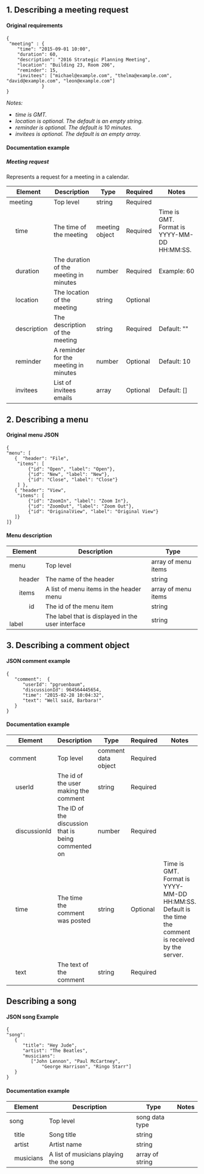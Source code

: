 ## 1. Describing a meeting request

#### Original requirements
```
{
 "meeting" : {
    "time": "2015-09-01 10:00",
    "duration": 60,
    "description": "2016 Strategic Planning Meeting",
    "location": "Building 23, Room 206",
    "reminder": 15,
    "invitees": ["michael@example.com", "thelma@example.com", "david@example.com", "leon@example.com"]
             }
}
```
*Notes:*
- *time is GMT.*
- *location is optional. The default is an empty string.*
- *reminder is optional. The default is 10 minutes.*
- *invitees is optional. The default is an empty array.*

#### Documentation example
##### Meeting request
Represents a request for a meeting in a calendar.
<table>
   <thead>
        <tr>
            <th colspan=2>Element</th>
            <th>Description</th>
            <th>Type</th>
            <th>Required</th>
            <th>Notes</th>
        </tr>
    </thead>
    <tbody>
        <tr>
            <td colspan=2>meeting</td>
            <td>Top level</td>
            <td>string</td>
            <td>Required</td>
            <td />
        </tr>
        <tr>
            <td></td>
            <td>time</td>
            <td>The time of the meeting</td>
            <td>meeting object</td>
            <td>Required</td>
            <td>Time is GMT. Format is YYYY-MM-DD HH:MM:SS. </td>
        </tr>
        <tr>
            <td></td>
            <td>duration</td>
            <td>The duration of the meeting in minutes</td>
            <td>number</td>
            <td>Required</td>
            <td>Example: 60 </td>
        </tr>
        <tr>
            <td></td>
            <td>location</td>
            <td>The location of the meeting </td>
            <td>string</td>
            <td>Optional</td>
            <td></td>
        </tr>
        <tr>
            <td></td>
            <td>description</td>
            <td>The description of the meeting </td>
            <td>string</td>
            <td>Required</td>
            <td>Default: ""</td>
        </tr>
        <tr>
            <td></td>
            <td>reminder</td>
            <td>A reminder for the meeting in minutes</td>
            <td>number</td>
            <td>Optional</td>
            <td>Default: 10</td>
        </tr>
        <tr>
            <td></td>
            <td>invitees</td>
            <td>List of invitees emails</td>
            <td>array</td>
            <td>Optional</td>
            <td>Default: []</td>
        </tr>
    </tbody>
</table>

## 2. Describing a menu
#### Original menu JSON
```
{
"menu": [ 
   {  "header": "File",
    "items": [
        {"id": "Open", "label": "Open"},
        {"id": "New", "label": "New"},
        {"id": "Close", "label": "Close"}
    ] },
   { "header": "View",
    "items": [
        {"id": "ZoomIn", "label": "Zoom In"},
        {"id": "ZoomOut", "label": "Zoom Out"},
        {"id": "OriginalView", "label": "Original View"}
   ]}
]}
```
#### Menu description
| Element | Description | Type |
| ---     | ---         | ---  |
| menu | Top level | array of menu items |
| &nbsp; &nbsp; &nbsp; header | The name of the header | string |
| &nbsp; &nbsp; &nbsp; items | A list of menu items in the header menu | array of menu items |
| &nbsp; &nbsp; &nbsp; &nbsp; &nbsp; &nbsp; id | The id of the menu item | string |
| &nbsp; &nbsp; &nbsp; &nbsp; &nbsp; &nbsp; label | The label that is displayed in the user interface | string |

## 3. Describing a comment object
#### JSON comment example
```
{
   "comment":  {
      "userId": "pgruenbaum",
      "discussionId": 964564445654,
      "time": "2015-02-28 10:04:32",
      "text": "Well said, Barbara!"
   }
}
```
#### Documentation example
<table>
   <thead>
        <tr>
            <th colspan=2>Element</th>
            <th>Description</th>
            <th>Type</th>
            <th>Required</th>
            <th>Notes</th>
        </tr>
    </thead>
    <tbody>
        <tr>
            <td colspan=2>comment</td>
            <td>Top level</td>
            <td>comment data object</td>
            <td>Required</td>
            <td />
        </tr>
        <tr>
            <td></td>
            <td>userId</td>
            <td>The id of the user making the comment</td>
            <td>string</td>
            <td>Required</td>
            <td></td>
        </tr>
        <tr>
            <td></td>
            <td>discussionId</td>
            <td>The ID of the discussion that is being commented on</td>
            <td>number</td>
            <td>Required</td>
            <td></td>
        </tr>
        <tr>
            <td></td>
            <td>time</td>
            <td>The time the comment was posted </td>
            <td>string</td>
            <td>Optional</td>
            <td>Time is GMT. Format is YYYY-MM-DD HH:MM:SS. Default is the time the comment is received by the server.</td>
        </tr>
        <tr>
            <td></td>
            <td>text</td>
            <td>The text of the comment </td>
            <td>string</td>
            <td>Required</td>
            <td></td>
        </tr>
    </tbody>
</table>


## Describing a song

#### JSON song Example
```
{
"song":
   {
      "title": "Hey Jude",
      "artist": "The Beatles",
      "musicians": 
         ["John Lennon", "Paul McCartney", 
             "George Harrison", "Ringo Starr"]
   }
}
```

#### Documentation example

Element | Description | Type | Notes
------ | ---------- | --- | ----
song | Top level | song data type 
&nbsp;&nbsp;&nbsp;title | Song title | string
&nbsp;&nbsp;&nbsp;artist | Artist name | string
&nbsp;&nbsp;&nbsp;musicians | A list of musicians playing the song | array of string
